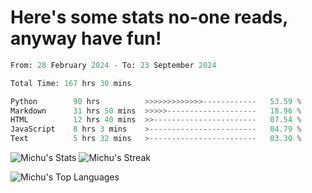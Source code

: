 <h1>Here's some stats no-one reads, anyway have fun!</h1>

<!--START_SECTION:waka-->

```python
From: 28 February 2024 - To: 23 September 2024

Total Time: 167 hrs 30 mins

Python        90 hrs          >>>>>>>>>>>>>------------   53.59 %
Markdown      31 hrs 50 mins  >>>>>--------------------   18.96 %
HTML          12 hrs 40 mins  >>-----------------------   07.54 %
JavaScript    8 hrs 3 mins    >------------------------   04.79 %
Text          5 hrs 32 mins   >------------------------   03.30 %
```

<!--END_SECTION:waka-->

![Michu's Stats](https://github-readme-stats.vercel.app/api?username=MichalDakowicz&theme=nord&show_icons=true&hide_border=true&count_private=true&card_width=500px) ![Michu's Streak](https://github-readme-streak-stats.herokuapp.com/?user=MichalDakowicz&theme=nord&hide_border=true&card_width=500px) 

![Michu's Top Languages](https://github-readme-stats.vercel.app/api/top-langs/?username=MichalDakowicz&theme=nord&show_icons=true&hide_border=true&layout=compact&card_width=1000px)
